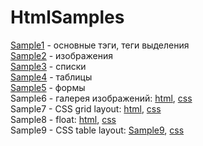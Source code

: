 # HtmlSamples

[Sample1](Sample1/index.html) - основные тэги, теги выделения  
[Sample2](Sample2/index.html) - изображения  
[Sample3](Sample3/index.html) - списки  
[Sample4](Sample4/index.html) - таблицы  
[Sample5](Sample5/index.html) - формы  
Sample6 - галерея изображений: [html](Sample6/index.html), [css](Sample6/site.css)   
Sample7 - CSS grid layout: [html](Sample7/index.html), [css](Sample7/site.css)   
Sample8 - float: [html](Sample8/index.html), [css](Sample8/site.css)  
Sample9 - CSS table layout: [Sample9](Sample9/index.html), [css](Sample9/site.css)  
